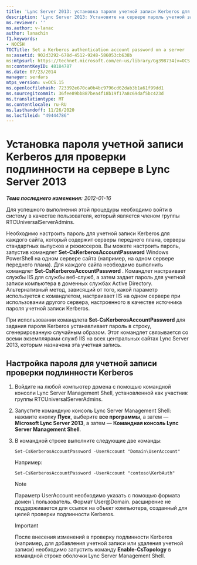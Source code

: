 ```yaml
---
title: 'Lync Server 2013: установка пароля учетной записи Kerberos для проверки подлинности на сервере'
description: 'Lync Server 2013: Установите на сервере пароль учетной записи проверки подлинности Kerberos.'
ms.reviewer: ''
ms.author: v-lanac
author: lanachin
f1.keywords:
- NOCSH
TOCTitle: Set a Kerberos authentication account password on a server
ms:assetid: 902d3292-678d-4512-9248-586053cb638b
ms:mtpsurl: https://technet.microsoft.com/en-us/library/Gg398734(v=OCS.15)
ms:contentKeyID: 48184787
ms.date: 07/23/2014
manager: serdars
mtps_version: v=OCS.15
ms.openlocfilehash: 723392e670ca0b4bc9796cd62dab3b1a61f99dd1
ms.sourcegitcommit: 36fee89bb887bea4f18b19f17a8c69daf5bc423d
ms.translationtype: MT
ms.contentlocale: ru-RU
ms.lasthandoff: 11/26/2020
ms.locfileid: "49444786"
---
```

# <a name="set-a-kerberos-authentication-account-password-on-a-server-in-lync-server-2013"></a>Установка пароля учетной записи Kerberos для проверки подлинности на сервере в Lync Server 2013

<div data-xmlns="http://www.w3.org/1999/xhtml">

<div class="topic" data-xmlns="http://www.w3.org/1999/xhtml" data-msxsl="urn:schemas-microsoft-com:xslt" data-cs="https://msdn.microsoft.com/">

<div data-asp="https://msdn2.microsoft.com/asp">



</div>

<div id="mainSection">

<div id="mainBody">

<span> </span>

_**Тема последнего изменения:** 2012-01-16_

Для успешного выполнения этой процедуры необходимо войти в систему в качестве пользователя, который является членом группы RTCUniversalServerAdmins.

Необходимо настроить пароль для учетной записи Kerberos для каждого сайта, который содержит серверы переднего плана, серверы стандартных выпусков и режиссеров. Вы можете настроить пароль, запустив командлет **Set-CsKerberosAccountPassword** Windows PowerShell на одном сервере сайта (например, на одном сервере переднего плана). Для каждого сайта необходимо выполнить командлет **Set-CsKerberosAccountPassword** . Командлет настраивает службы IIS для службы веб-служб, а затем задает пароль для учетной записи компьютера в доменных службах Active Directory. Альтернативный метод, зависящий от того, какой параметр используется с командлетом, настраивает IIS на одном сервере при использовании другого сервера, настроенного в качестве источника пароля учетной записи Kerberos.

При использовании командлета **Set-CsKerberosAccountPassword** для задания пароля Kerberos устанавливает пароль в строку, сгенерированную случайным образом. Этот командлет связывается со всеми экземплярами служб IIS на всех центральных сайтах Lync Server 2013, которым назначена эта учетная запись.

<div>

## <a name="to-set-a-password-for-a-kerberos-authentication-account"></a>Настройка пароля для учетной записи проверки подлинности Kerberos

1.  Войдите на любой компьютер домена с помощью командной консоли Lync Server Management Shell, установленной как участник группы RTCUniversalServerAdmins.

2.  Запустите командную консоль Lync Server Management Shell: нажмите кнопку **Пуск**, выберите **все программы**, а затем — **Microsoft Lync Server 2013**, а затем — **Командная консоль Lync Server Management Shell**.

3.  В командной строке выполните следующие две команды:
    
        Set-CsKerberosAccountPassword -UserAccount "Domain\UserAccount"
    
    Например:
    
        Set-CsKerberosAccountPassword -UserAccount "contoso\KerbAuth"
    
    <div>
    

    > [!NOTE]  
    > Параметр UserAccount необходимо указать с помощью формата домен \ пользователь. Формат User@Domain. расширение не поддерживается для ссылок на объект компьютера, созданный для целей проверки подлинности Kerberos.

    
    </div>
    
    <div>
    

    > [!IMPORTANT]  
    > После внесения изменений в проверку подлинности Kerberos (например, для добавления учетной записи или удаления учетной записи) необходимо запустить команду <STRONG>Enable-CsTopology</STRONG> в командной строке оболочки Lync Server Management Shell.

    
    </div>

</div>

</div>

<span> </span>

</div>

</div>

</div>

